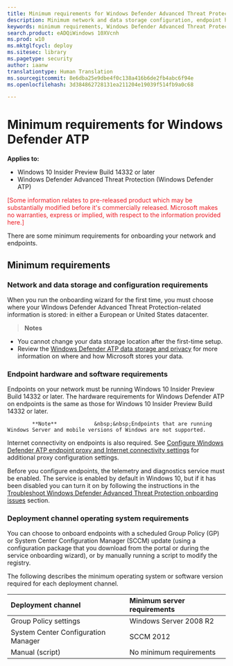 ```yaml
---
title: Minimum requirements for Windows Defender Advanced Threat Protection
description: Minimum network and data storage configuration, endpoint hardware and software requirements, and deployment channel requirements for Windows Defender ATP.
keywords: minimum requirements, Windows Defender Advanced Threat Protection minimum requirements, network and data storage, endpoint, endpoint configuration, deployment channel
search.product: eADQiWindows 10XVcnh
ms.prod: w10
ms.mktglfcycl: deploy
ms.sitesec: library
ms.pagetype: security
author: iaanw
translationtype: Human Translation
ms.sourcegitcommit: 8e6dba25e9dbe4f0c138a416b6de2fb4abc6f94e
ms.openlocfilehash: 3d384862728131ea211204e19039f514fb9a0c68

---
```


# Minimum requirements for Windows Defender ATP

**Applies to:**

- Windows 10 Insider Preview Build 14332 or later
- Windows Defender Advanced Threat Protection (Windows Defender ATP)

<span style="color:#ED1C24;">[Some information relates to pre-released product which may be substantially modified before it's commercially released. Microsoft makes no warranties, express or implied, with respect to the information provided here.]</span>

There are some minimum requirements for onboarding your network and endpoints.

## Minimum requirements

### Network and data storage and configuration requirements
<!---Your organization must use Azure Active Directory (AAD) to manage users. AAD is used during service onboarding to manage user-based access to the [Windows Defender ATP portal](https://securitycenter.windows.com/).--->

<!--If you’d like help with using AAD to set up user access, contact the [Windows Defender ATP Yammer group](https://www.yammer.com/wsscengineering/\#/threads/inGroup?type=in\_group&feedId=7108776&view=all) or email [winatp@microsoft.com](mailto:winatp@microsoft.com).-->

When you run the onboarding wizard for the first time, you must choose where your Windows Defender Advanced Threat Protection-related information is stored: in either a European or United States datacenter.

> **Notes**&nbsp;&nbsp;
-   You cannot change your data storage location after the first-time setup.
-   Review the [Windows Defender ATP data storage and privacy](data-storage-privacy-windows-defender-advanced-threat-protection.md) for more information on where and how Microsoft stores your data.

### Endpoint hardware and software requirements
Endpoints on your network must be running Windows 10 Insider Preview Build 14332 or later. The hardware requirements for Windows Defender ATP on endpoints is the same as those for Windows 10 Insider Preview Build 14332 or later.

> 
            **Note**            &nbsp;&nbsp;Endpoints that are running Windows Server and mobile versions of Windows are not supported.

Internet connectivity on endpoints is also required. See [Configure Windows Defender ATP endpoint proxy and Internet connectivity settings](configure-proxy-internet-windows-defender-advanced-threat-protection.md)  for additional proxy configuration settings.

Before you configure endpoints, the telemetry and diagnostics service must be enabled. The service is enabled by default in Windows 10, but if it has been disabled you can turn it on by following the instructions in the [Troubleshoot Windows Defender Advanced Threat Protection onboarding issues](troubleshoot-onboarding-windows-defender-advanced-threat-protection.md) section.

### Deployment channel operating system requirements

You can choose to onboard endpoints with a scheduled Group Policy (GP) or System Center Configuration Manager (SCCM) update (using a configuration package that you download from the portal or during the service onboarding wizard), or by manually running a script to modify the registry.

The following describes the minimum operating system or software version required for each deployment channel.

Deployment channel | Minimum server requirements
:---|:---
Group Policy settings | Windows Server 2008 R2
System Center Configuration Manager | SCCM 2012
Manual (script) | No minimum requirements



<!--HONumber=Jun16_HO4-->


